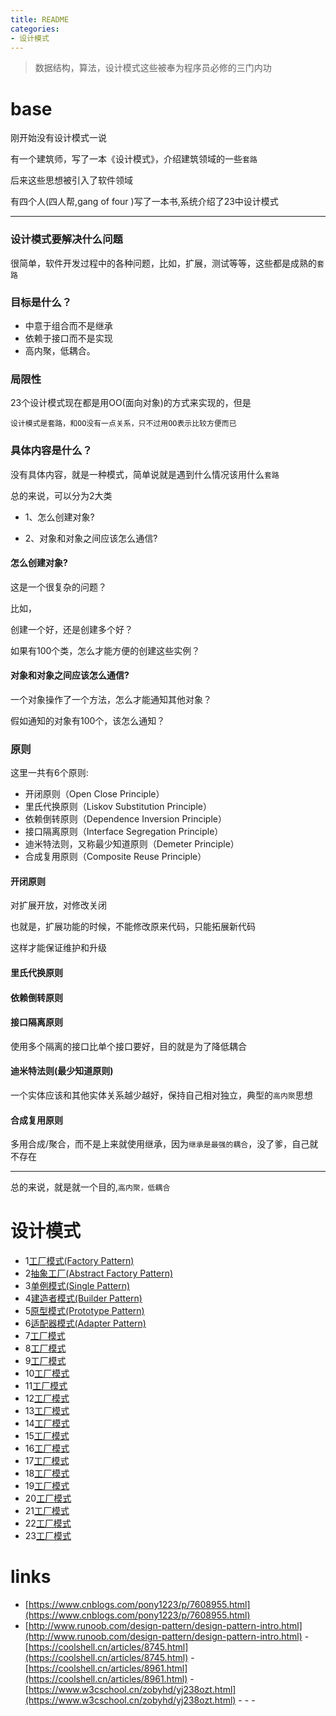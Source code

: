 ```yaml
---
title: README
categories: 
- 设计模式
---
```


> 数据结构，算法，设计模式这些被奉为程序员必修的三门内功

# base

刚开始没有设计模式一说

有一个建筑师，写了一本《设计模式》，介绍建筑领域的一些`套路`

后来这些思想被引入了软件领域

有四个人(四人帮,gang of four )写了一本书,系统介绍了23中设计模式


-----------------

### 设计模式要解决什么问题

很简单，软件开发过程中的各种问题，比如，扩展，测试等等，这些都是成熟的`套路`

### 目标是什么？

- 中意于组合而不是继承
- 依赖于接口而不是实现
- 高内聚，低耦合。

### 局限性

23个设计模式现在都是用OO(面向对象)的方式来实现的，但是

`设计模式是套路，和OO没有一点关系，只不过用OO表示比较方便而已`




### 具体内容是什么？

没有具体内容，就是一种模式，简单说就是遇到什么情况该用什么`套路`

总的来说，可以分为2大类

- 1、怎么创建对象?

- 2、对象和对象之间应该怎么通信?

#### 怎么创建对象?

这是一个很复杂的问题？

比如，

创建一个好，还是创建多个好？

如果有100个类，怎么才能方便的创建这些实例？




#### 对象和对象之间应该怎么通信?

一个对象操作了一个方法，怎么才能通知其他对象？

假如通知的对象有100个，该怎么通知？


### 原则

这里一共有6个原则:

- 开闭原则（Open Close Principle）
- 里氏代换原则（Liskov Substitution Principle）
- 依赖倒转原则（Dependence Inversion Principle）
- 接口隔离原则（Interface Segregation Principle）
- 迪米特法则，又称最少知道原则（Demeter Principle）
- 合成复用原则（Composite Reuse Principle）

#### 开闭原则

对扩展开放，对修改关闭

也就是，扩展功能的时候，不能修改原来代码，只能拓展新代码

这样才能保证维护和升级


#### 里氏代换原则


#### 依赖倒转原则


#### 接口隔离原则

使用多个隔离的接口比单个接口要好，目的就是为了降低耦合

#### 迪米特法则(最少知道原则)

一个实体应该和其他实体关系越少越好，保持自己相对独立，典型的`高内聚`思想

#### 合成复用原则

多用合成/聚合，而不是上来就使用继承，因为`继承是最强的耦合`，没了爹，自己就不存在

---------------------

总的来说，就是就一个目的,`高内聚，低耦合`


# 设计模式

- 1[工厂模式(Factory Pattern)](#Factory)
- 2[抽象工厂(Abstract Factory Pattern)](#AbstractFactory)
- 3[单例模式(Single Pattern)](#Single)
- 4[建造者模式(Builder Pattern)](#Builder)
- 5[原型模式(Prototype Pattern)](#Prototype)
- 6[适配器模式(Adapter Pattern)](#Adapter)
- 7[工厂模式](#工厂模式)
- 8[工厂模式](#工厂模式)
- 9[工厂模式](#工厂模式)
- 10[工厂模式](#工厂模式)
- 11[工厂模式](#工厂模式)
- 12[工厂模式](#工厂模式)
- 13[工厂模式](#工厂模式)
- 14[工厂模式](#工厂模式)
- 15[工厂模式](#工厂模式)
- 16[工厂模式](#工厂模式)
- 17[工厂模式](#工厂模式)
- 18[工厂模式](#工厂模式)
- 19[工厂模式](#工厂模式)
- 20[工厂模式](#工厂模式)
- 21[工厂模式](#工厂模式)
- 22[工厂模式](#工厂模式)
- 23[工厂模式](#工厂模式)




# links
- [https://www.cnblogs.com/pony1223/p/7608955.html](https://www.cnblogs.com/pony1223/p/7608955.html)
- [http://www.runoob.com/design-pattern/design-pattern-intro.html](http://www.runoob.com/design-pattern/design-pattern-intro.html)
-[https://coolshell.cn/articles/8745.html](https://coolshell.cn/articles/8745.html)
-[https://coolshell.cn/articles/8961.html](https://coolshell.cn/articles/8961.html)
-[https://www.w3cschool.cn/zobyhd/yj238ozt.html](https://www.w3cschool.cn/zobyhd/yj238ozt.html)
-[]()
-[]()
-[]()